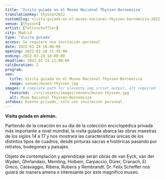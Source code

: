 ```yaml
---
title: 'Visita guiada en el Museo Nacional Thyssen-Bornemisza'
translationKey: thyssen2022
customSlug: visita-guiada-en-el-museo-nacional-thyssen-bornemisza-2022
venue: [thyssen]
artist: [felixscheffler]
city: Madrid
type: 'Visita guiada'
access: Se requiere una invitación personal
date: 2022-01-28 16:00:00
opening: 2022-01-28 15:45:00
ending: 2022-01-28 18:00:00
deadline: 2022-01-24 11:00:00
calcDuration: 2
program:
seo:
  title: Visita guiada en el Museo Nacional Thyssen-Bornemisza
  image: venues/museo-thyssen.jpg
images: # complete path for eleventy img srcset output, alt required
  featured: ./src/assets/images/venues/museo-thyssen.jpg
  alt: Mseo Nacional Thyssen-Bornemisza
infobox: Evento privado, sólo con invitación personal.
---
```


<strong>Visita guiada en alemán.</strong>

Partiendo de la creación en su día de la colección enciclopédica privada más importante a nivel mundial, la visita guiada abarca las obras maestras de los siglos 14 a 17 y nos mostrará las características únicas de los distintos tipos de cuadros, desde pinturas sacras e históricas pasando por retratos, bodegones y paisajes.

Objeto de contemplación y aprendizaje serán obras de van Eyck, van der Wyden, Ghirlandaio, Memling, Holbein, Carpaccio, Dürer, Cranach, El Greco, Caravaggio, Ribera, Rubens y Rembrandt. Dr. Felix Scheffer nos guiará de manera amena e interesante por este magnífico museo.
